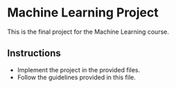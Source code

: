 # Machine Learning Project
This is the final project for the Machine Learning course.

## Instructions
- Implement the project in the provided files.
- Follow the guidelines provided in this file.